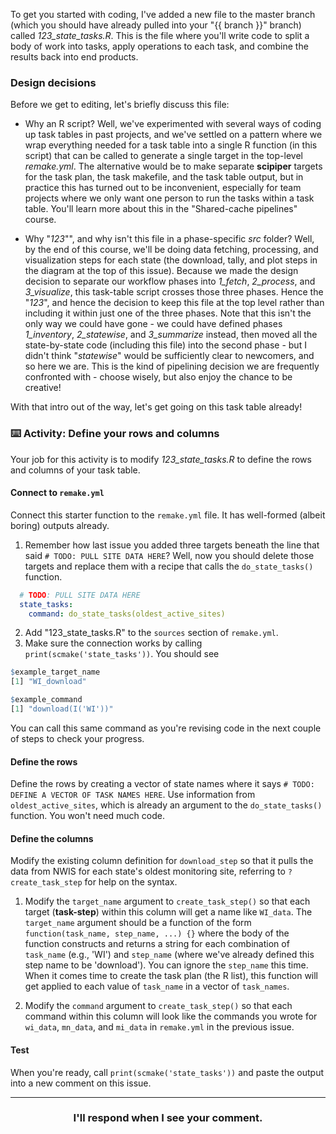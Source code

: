 To get you started with coding, I've added a new file to the master branch (which you should have already pulled into your "{{ branch }}" branch) called *123_state_tasks.R*. This is the file where you'll write code to split a body of work into tasks, apply operations to each task, and combine the results back into end products.

### Design decisions

Before we get to editing, let's briefly discuss this file:

* Why an R script? Well, we've experimented with several ways of coding up task tables in past projects, and we've settled on a pattern where we wrap everything needed for a task table into a single R function (in this script) that can be called to generate a single target in the top-level *remake.yml*. The alternative would be to make separate **scipiper** targets for the task plan, the task makefile, and the task table output, but in practice this has turned out to be inconvenient, especially for team projects where we only want one person to run the tasks within a task table. You'll learn more about this in the "Shared-cache pipelines" course.

* Why "*123*"", and why isn't this file in a phase-specific *src* folder? Well, by the end of this course, we'll be doing data fetching, processing, and visualization steps for each state (the download, tally, and plot steps in the diagram at the top of this issue). Because we made the design decision to separate our workflow phases into *1_fetch*, *2_process*, and *3_visualize*, this task-table script crosses those three phases. Hence the "*123*", and hence the decision to keep this file at the top level rather than including it within just one of the three phases. Note that this isn't the only way we could have gone - we could have defined phases *1_inventory*, *2_statewise*, and *3_summarize* instead, then moved all the state-by-state code (including this file) into the second phase - but I didn't think "*statewise*" would be sufficiently clear to newcomers, and so here we are. This is the kind of pipelining decision we are frequently confronted with - choose wisely, but also enjoy the chance to be creative!

With that intro out of the way, let's get going on this task table already!

### :keyboard: Activity: Define your rows and columns

Your job for this activity is to modify *123_state_tasks.R* to define the rows and columns of your task table.

#### Connect to `remake.yml`
Connect this starter function to the `remake.yml` file. It has well-formed (albeit boring) outputs already.
1. Remember how last issue you added three targets beneath the line that said `# TODO: PULL SITE DATA HERE`? Well, now you should delete those targets and replace them with a recipe that calls the `do_state_tasks()` function.
```yml
  # TODO: PULL SITE DATA HERE
  state_tasks:
    command: do_state_tasks(oldest_active_sites)
```
2. Add "123_state_tasks.R" to the `sources` section of `remake.yml`.
3. Make sure the connection works by calling `print(scmake('state_tasks'))`. You should see 
```r
$example_target_name
[1] "WI_download"

$example_command
[1] "download(I('WI'))"
```
You can call this same command as you're revising code in the next couple of steps to check your progress.

#### Define the rows
Define the rows by creating a vector of state names where it says `# TODO: DEFINE A VECTOR OF TASK NAMES HERE`. Use information from `oldest_active_sites`, which is already an argument to the `do_state_tasks()` function. You won't need much code.

#### Define the columns
Modify the existing column definition for `download_step` so that it pulls the data from NWIS for each state's oldest monitoring site, referring to `?create_task_step` for help on the syntax.

1. Modify the `target_name` argument to `create_task_step()` so that each target (**task-step**) within this column will get a name like `WI_data`. The `target_name` argument should be a function of the form `function(task_name, step_name, ...) {}` where the body of the function constructs and returns a string for each combination of `task_name` (e.g., 'WI') and `step_name` (where we've already defined this step name to be 'download'). You can ignore the `step_name` this time. When it comes time to create the task plan (the R list), this function will get applied to each value of `task_name` in a vector of `task_names`.

2. Modify the `command` argument to `create_task_step()` so that each command within this column will look like the commands you wrote for `wi_data`, `mn_data`, and `mi_data` in `remake.yml` in the previous issue. 

#### Test
When you're ready, call `print(scmake('state_tasks'))` and paste the output into a new comment on this issue.

<hr><h3 align="center">I'll respond when I see your comment.</h3>
